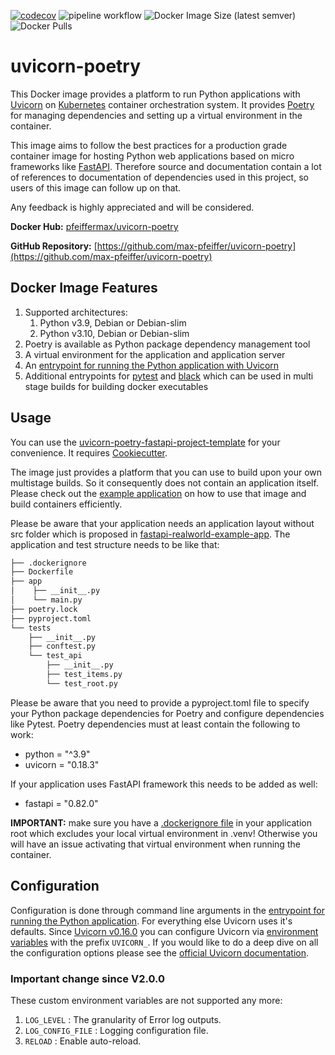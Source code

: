 [![codecov](https://codecov.io/gh/max-pfeiffer/uvicorn-poetry/branch/main/graph/badge.svg?token=WQI2SJJLZN)](https://codecov.io/gh/max-pfeiffer/uvicorn-poetry)
![pipeline workflow](https://github.com/max-pfeiffer/uvicorn-poetry/actions/workflows/pipeline.yml/badge.svg)
![Docker Image Size (latest semver)](https://img.shields.io/docker/image-size/pfeiffermax/uvicorn-poetry?sort=semver)
![Docker Pulls](https://img.shields.io/docker/pulls/pfeiffermax/uvicorn-poetry)
# uvicorn-poetry
This Docker image provides a platform to run Python applications with [Uvicorn](https://github.com/encode/uvicorn) on [Kubernetes](https://kubernetes.io/) container orchestration system.
It provides [Poetry](https://python-poetry.org/) for managing dependencies and setting up a virtual environment in the container.

This image aims to follow the best practices for a production grade container image for hosting Python web applications based
on micro frameworks like [FastAPI](https://fastapi.tiangolo.com/).
Therefore source and documentation contain a lot of references to documentation of dependencies used in this project, so users
of this image can follow up on that.

Any feedback is highly appreciated and will be considered.

**Docker Hub:** [pfeiffermax/uvicorn-poetry](https://hub.docker.com/r/pfeiffermax/uvicorn-poetry)

**GitHub Repository:** [https://github.com/max-pfeiffer/uvicorn-poetry](https://github.com/max-pfeiffer/uvicorn-poetry)

## Docker Image Features
1. Supported architectures:
   1. Python v3.9, Debian or Debian-slim
   2. Python v3.10, Debian or Debian-slim
2. Poetry is available as Python package dependency management tool
3. A virtual environment for the application and application server
4. An [entrypoint for running the Python application with Uvicorn](https://github.com/max-pfeiffer/uvicorn-poetry/blob/main/build/scripts/start_uvicorn.sh)
5. Additional entrypoints for [pytest](https://github.com/max-pfeiffer/uvicorn-poetry/blob/main/build/scripts/pytest_entrypoint.sh)
   and [black](https://github.com/max-pfeiffer/uvicorn-poetry/blob/main/build/scripts/black_entrypoint.sh) which can be used in
   multi stage builds for building docker executables

## Usage
You can use the [uvicorn-poetry-fastapi-project-template](https://github.com/max-pfeiffer/uvicorn-poetry-fastapi-project-template) for your convenience.
It requires [Cookiecutter](https://github.com/cookiecutter/cookiecutter).

The image just provides a platform that you can use to build upon your own multistage builds. So it consequently does not contain an
application itself. Please check out the [example application](https://github.com/max-pfeiffer/uvicorn-poetry/tree/main/examples/fast_api_multistage_build)
on how to use that image and build containers efficiently.

Please be aware that your application needs an application layout without src folder which is proposed in
[fastapi-realworld-example-app](https://github.com/nsidnev/fastapi-realworld-example-app).
The application and test structure needs to be like that:
```bash
├── .dockerignore
├── Dockerfile
├── app
│    ├── __init__.py
│    └── main.py
├── poetry.lock
├── pyproject.toml
└── tests
    ├── __init__.py
    ├── conftest.py
    └── test_api
        ├── __init__.py
        ├── test_items.py
        └── test_root.py
```
Please be aware that you need to provide a pyproject.toml file to specify your Python package dependencies for Poetry and configure
dependencies like Pytest. Poetry dependencies must at least contain the following to work:
* python = "^3.9"
* uvicorn = "0.18.3"

If your application uses FastAPI framework this needs to be added as well:
* fastapi = "0.82.0"

**IMPORTANT:** make sure you have a [.dockerignore file](https://github.com/max-pfeiffer/uvicorn-poetry/blob/main/examples/fast_api_multistage_build/.dockerignore)
in your application root which excludes your local virtual environment in .venv! Otherwise you will have an issue activating that virtual
environment when running the container.

## Configuration
Configuration is done through command line arguments in the
[entrypoint for running the Python application](https://github.com/max-pfeiffer/uvicorn-poetry/blob/main/build/scripts/start_uvicorn.sh).
For everything else Uvicorn uses it's defaults.
Since [Uvicorn v0.16.0](https://github.com/encode/uvicorn/releases/tag/0.16.0) you can configure Uvicorn via
[environment variables](https://www.uvicorn.org/settings/) with the prefix `UVICORN_`.
If you would like to do a deep dive on all the configuration options please see the
[official Uvicorn documentation](https://www.uvicorn.org/settings/).

### Important change since V2.0.0
These custom environment variables are not supported any more: 
1. `LOG_LEVEL` : The granularity of Error log outputs.
2. `LOG_CONFIG_FILE` : Logging configuration file.
3. `RELOAD` : Enable auto-reload.
